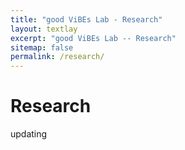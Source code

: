 ```yaml
---
title: "good ViBEs Lab - Research"
layout: textlay
excerpt: "good ViBEs Lab -- Research"
sitemap: false
permalink: /research/
---
```


# Research

updating
